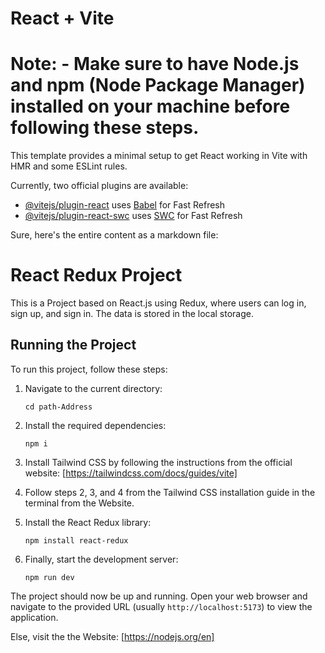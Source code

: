 # React + Vite

# Note: - Make sure to have Node.js and npm (Node Package Manager) installed on your machine before following these steps.

This template provides a minimal setup to get React working in Vite with HMR and some ESLint rules.

Currently, two official plugins are available:

- [@vitejs/plugin-react](https://github.com/vitejs/vite-plugin-react/blob/main/packages/plugin-react/README.md) uses [Babel](https://babeljs.io/) for Fast Refresh
- [@vitejs/plugin-react-swc](https://github.com/vitejs/vite-plugin-react-swc) uses [SWC](https://swc.rs/) for Fast Refresh

Sure, here's the entire content as a markdown file:

# React Redux Project

This is a Project based on React.js using Redux, where users can log in, sign up, and sign in. The data is stored in the local storage.

## Running the Project

To run this project, follow these steps:

1. Navigate to the current directory:

   ```
   cd path-Address
   ```

2. Install the required dependencies:

   ```
   npm i
   ```

3. Install Tailwind CSS by following the instructions from the official website: [https://tailwindcss.com/docs/guides/vite]

4. Follow steps 2, 3, and 4 from the Tailwind CSS installation guide in the terminal from the Website.

5. Install the React Redux library:

   ```
   npm install react-redux
   ```

6. Finally, start the development server:

   ```
   npm run dev
   ```

The project should now be up and running. Open your web browser and navigate to the provided URL (usually `http://localhost:5173`) to view the application.

Else, visit the the Website: [https://nodejs.org/en]
